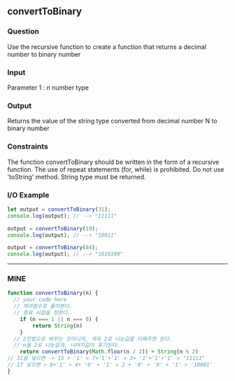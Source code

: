 ## convertToBinary
### Question
Use the recursive function to create a function that returns a decimal number to binary number

### Input
Parameter 1 : n
number type
### Output
Returns the value of the string type converted from decimal number N to binary number
### Constraints
The function convertToBinary should be written in the form of a recursive function.
The use of repeat statements (for, while) is prohibited.
Do not use 'toString' method.
String type must be returned.
### I/O Example
```js
let output = convertToBinary(31);
console.log(output); // --> "11111"

output = convertToBinary(19);
console.log(output); // --> "10011"

output = convertToBinary(84);
console.log(output); // --> "1010100"
```

- - -
### MINE
```js
function convertToBinary(n) {
  // your code here
  // 재귀함수로 풀어본다. 
  // 종료 시점을 정한다.
    if (n === 1 || n === 0) {
        return String(n)
	}
  // 2진법으로 바꾸는 것이니까, 계속 2로 나눈값을 더해주면 된다. 
  // n을 2로 나눈값과, 나머지값이 표기된다.
    return convertToBinary(Math.floor(n / 2)) + String(n % 2)
// 31을 넣으면 -> 15 + '1' > 7+'1'+'1' > 3+ '1'+'1'+'1' > "11111"
// 17 넣으면 > 8+'1' > 4+ '0' + '1' > 2 + '0' + '0' + '1' > '10001'
}
```
